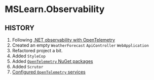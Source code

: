 # MSLearn.Observability

## HISTORY

1. Following [.NET observability with OpenTelemetry](https://learn.microsoft.com/en-us/dotnet/core/diagnostics/observability-with-otel)
1. Created an empty `WeatherForecast` `ApiController` `WebApplication`
  1. Refactored project a bit.
1. Added `StyleCop`
1. Added [`OpenTelemetry` NuGet packages](https://learn.microsoft.com/en-us/dotnet/core/diagnostics/observability-with-otel#4-reference-the-opentelemetry-packages)
1. Added `Scrutor`
1. [Configured `OpenTelemetry` services](https://learn.microsoft.com/en-us/dotnet/core/diagnostics/observability-with-otel#4-reference-the-opentelemetry-packages)
